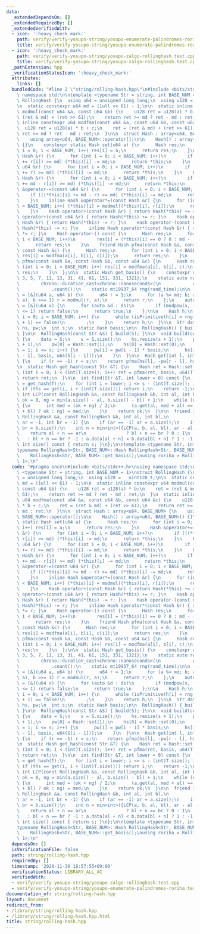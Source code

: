 ```yaml
---
data:
  _extendedDependsOn: []
  _extendedRequiredBy: []
  _extendedVerifiedWith:
  - icon: ':heavy_check_mark:'
    path: verify/verify-yosupo-string/yosupo-enumerate-palindromes-roriha.test.cpp
    title: verify/verify-yosupo-string/yosupo-enumerate-palindromes-roriha.test.cpp
  - icon: ':heavy_check_mark:'
    path: verify/verify-yosupo-string/yosupo-zalgo-rollinghash.test.cpp
    title: verify/verify-yosupo-string/yosupo-zalgo-rollinghash.test.cpp
  _pathExtension: hpp
  _verificationStatusIcon: ':heavy_check_mark:'
  attributes:
    links: []
  bundledCode: "#line 2 \"string/rolling-hash.hpp\"\n#include <bits/stdc++.h>\nusing\
    \ namespace std;\n\ntemplate <typename Str = string, int BASE_NUM = 1>\nstruct\
    \ RollingHash {\n  using u64 = unsigned long long;\n  using u128 = __uint128_t;\n\
    \n  static constexpr u64 md = (1ull << 61) - 1;\n\n  static inline constexpr u64\
    \ modmul(const u64 &a, const u64 &b) {\n    u128 ret = u128(a) * b;\n    ret =\
    \ (ret & md) + (ret >> 61);\n    return ret >= md ? ret - md : ret;\n  }\n  static\
    \ inline constexpr u64 modfma(const u64 &a, const u64 &b, const u64 &c) {\n  \
    \  u128 ret = u128(a) * b + c;\n    ret = (ret & md) + (ret >> 61);\n    return\
    \ ret >= md ? ret - md : ret;\n  }\n\n  struct Hash : array<u64, BASE_NUM> {\n\
    \    using array<u64, BASE_NUM>::operator[];\n\n    Hash() : array<u64, BASE_NUM>()\
    \ {}\n    constexpr static Hash set(u64 a) {\n      Hash res;\n      for (int\
    \ i = 0; i < BASE_NUM; i++) res[i] = a;\n      return res;\n    }\n    Hash &operator+=(const\
    \ Hash &r) {\n      for (int i = 0; i < BASE_NUM; i++)\n        if (((*this)[i]\
    \ += r[i]) >= md) (*this)[i] -= md;\n      return *this;\n    }\n    Hash &operator+=(const\
    \ u64 &r) {\n      for (int i = 0; i < BASE_NUM; i++)\n        if (((*this)[i]\
    \ += r) >= md) (*this)[i] -= md;\n      return *this;\n    }\n    Hash &operator-=(const\
    \ Hash &r) {\n      for (int i = 0; i < BASE_NUM; i++)\n        if (((*this)[i]\
    \ += md - r[i]) >= md) (*this)[i] -= md;\n      return *this;\n    }\n    Hash\
    \ &operator-=(const u64 &r) {\n      for (int i = 0; i < BASE_NUM; i++)\n    \
    \    if (((*this)[i] += md - r) >= md) (*this)[i] -= md;\n      return *this;\n\
    \    }\n    inline Hash &operator*=(const Hash &r) {\n      for (int i = 0; i\
    \ < BASE_NUM; i++) (*this)[i] = modmul((*this)[i], r[i]);\n      return *this;\n\
    \    }\n    Hash operator+(const Hash &r) { return Hash(*this) += r; }\n    Hash\
    \ operator+(const u64 &r) { return Hash(*this) += r; }\n    Hash operator-(const\
    \ Hash &r) { return Hash(*this) -= r; }\n    Hash operator-(const u64 &r) { return\
    \ Hash(*this) -= r; }\n    inline Hash operator*(const Hash &r) { return Hash(*this)\
    \ *= r; }\n    Hash operator-() const {\n      Hash res;\n      for (int i = 0;\
    \ i < BASE_NUM; i++)\n        res[i] = (*this)[i] == 0 ? 0 : md - (*this)[i];\n\
    \      return res;\n    }\n    friend Hash pfma(const Hash &a, const Hash &b,\
    \ const Hash &c) {\n      Hash res;\n      for (int i = 0; i < BASE_NUM; i++)\
    \ res[i] = modfma(a[i], b[i], c[i]);\n      return res;\n    }\n    friend Hash\
    \ pfma(const Hash &a, const Hash &b, const u64 &c) {\n      Hash res;\n      for\
    \ (int i = 0; i < BASE_NUM; i++) res[i] = modfma(a[i], b[i], c);\n      return\
    \ res;\n    }\n  };\n\n  static Hash get_basis() {\n    constexpr u64 ds[] = {2,\
    \ 3, 5, 7, 11, 13, 31, 41, 61, 151, 331, 1321};\n    static auto rand_time =\n\
    \        chrono::duration_cast<chrono::nanoseconds>(\n            chrono::high_resolution_clock::now().time_since_epoch())\n\
    \            .count();\n    static mt19937_64 rng(rand_time);\n\n    auto modpow\
    \ = [&](u64 a, u64 b) {\n      u64 r = 1;\n      for (a %= md; b; a = modmul(a,\
    \ a), b >>= 1) r = modmul(r, a);\n      return r;\n    };\n    auto isPrimitive\
    \ = [&](u64 x) {\n      for (auto &d : ds)\n        if (modpow(x, (md - 1) / d)\
    \ <= 1) return false;\n      return true;\n    };\n\n    Hash h;\n    for (int\
    \ i = 0; i < BASE_NUM; i++) {\n      while (isPrimitive(h[i] = rng() % (md - 1)\
    \ + 1) == false)\n        ;\n    }\n    return h;\n  }\n\n  Str data;\n  vector<Hash>\
    \ hs, pw;\n  int s;\n  static Hash basis;\n\n  RollingHash() { build(string());\
    \ }\n\n  RollingHash(const Str &S) { build(S); }\n\n  void build(const Str &S)\
    \ {\n    data = S;\n    s = S.size();\n    hs.resize(s + 1);\n    pw.resize(s\
    \ + 1);\n    pw[0] = Hash::set(1);\n    hs[0] = Hash::set(0);\n    for (int i\
    \ = 1; i <= s; i++) {\n      pw[i] = pw[i - 1] * basis;\n      hs[i] = pfma(hs[i\
    \ - 1], basis, u64(S[i - 1]));\n    }\n  }\n\n  Hash get(int l, int r = -1) const\
    \ {\n    if (r == -1) r = s;\n    return pfma(hs[l], -pw[r - l], hs[r]);\n  }\n\
    \n  static Hash get_hash(const Str &T) {\n    Hash ret = Hash::set(0);\n    for\
    \ (int i = 0; i < (int)T.size(); i++) ret = pfma(ret, basis, u64(T[i]));\n   \
    \ return ret;\n  }\n\n  int find(Str &T, int lower = 0) const {\n    auto ths\
    \ = get_hash(T);\n    for (int i = lower; i <= s - (int)T.size(); i++)\n     \
    \ if (ths == get(i, i + (int)T.size())) return i;\n    return -1;\n  }\n\n  friend\
    \ int LCP(const RollingHash &a, const RollingHash &b, int al, int bl) {\n    int\
    \ ok = 0, ng = min(a.size() - al, b.size() - bl) + 1;\n    while (ok + 1 < ng)\
    \ {\n      int med = (ok + ng) / 2;\n      (a.get(al, med + al) == b.get(bl, med\
    \ + bl) ? ok : ng) = med;\n    }\n    return ok;\n  }\n\n  friend int strcmp(const\
    \ RollingHash &a, const RollingHash &b, int al, int bl,\n                    int\
    \ ar = -1, int br = -1) {\n    if (ar == -1) ar = a.size();\n    if (br == -1)\
    \ br = b.size();\n    int n = min<int>({LCP(a, b, al, bl), ar - al, br - bl});\n\
    \    return al + n == ar\n               ? bl + n == br ? 0 : 1\n            \
    \   : bl + n == br ? -1 : a.data[al + n] < b.data[bl + n] ? 1 : -1;\n  }\n\n \
    \ int size() const { return s; }\n};\n\ntemplate <typename Str, int BASE_NUM>\n\
    typename RollingHash<Str, BASE_NUM>::Hash RollingHash<Str, BASE_NUM>::basis =\n\
    \    RollingHash<Str, BASE_NUM>::get_basis();\nusing roriha = RollingHash<string,\
    \ 1>;\n"
  code: "#pragma once\n#include <bits/stdc++.h>\nusing namespace std;\n\ntemplate\
    \ <typename Str = string, int BASE_NUM = 1>\nstruct RollingHash {\n  using u64\
    \ = unsigned long long;\n  using u128 = __uint128_t;\n\n  static constexpr u64\
    \ md = (1ull << 61) - 1;\n\n  static inline constexpr u64 modmul(const u64 &a,\
    \ const u64 &b) {\n    u128 ret = u128(a) * b;\n    ret = (ret & md) + (ret >>\
    \ 61);\n    return ret >= md ? ret - md : ret;\n  }\n  static inline constexpr\
    \ u64 modfma(const u64 &a, const u64 &b, const u64 &c) {\n    u128 ret = u128(a)\
    \ * b + c;\n    ret = (ret & md) + (ret >> 61);\n    return ret >= md ? ret -\
    \ md : ret;\n  }\n\n  struct Hash : array<u64, BASE_NUM> {\n    using array<u64,\
    \ BASE_NUM>::operator[];\n\n    Hash() : array<u64, BASE_NUM>() {}\n    constexpr\
    \ static Hash set(u64 a) {\n      Hash res;\n      for (int i = 0; i < BASE_NUM;\
    \ i++) res[i] = a;\n      return res;\n    }\n    Hash &operator+=(const Hash\
    \ &r) {\n      for (int i = 0; i < BASE_NUM; i++)\n        if (((*this)[i] +=\
    \ r[i]) >= md) (*this)[i] -= md;\n      return *this;\n    }\n    Hash &operator+=(const\
    \ u64 &r) {\n      for (int i = 0; i < BASE_NUM; i++)\n        if (((*this)[i]\
    \ += r) >= md) (*this)[i] -= md;\n      return *this;\n    }\n    Hash &operator-=(const\
    \ Hash &r) {\n      for (int i = 0; i < BASE_NUM; i++)\n        if (((*this)[i]\
    \ += md - r[i]) >= md) (*this)[i] -= md;\n      return *this;\n    }\n    Hash\
    \ &operator-=(const u64 &r) {\n      for (int i = 0; i < BASE_NUM; i++)\n    \
    \    if (((*this)[i] += md - r) >= md) (*this)[i] -= md;\n      return *this;\n\
    \    }\n    inline Hash &operator*=(const Hash &r) {\n      for (int i = 0; i\
    \ < BASE_NUM; i++) (*this)[i] = modmul((*this)[i], r[i]);\n      return *this;\n\
    \    }\n    Hash operator+(const Hash &r) { return Hash(*this) += r; }\n    Hash\
    \ operator+(const u64 &r) { return Hash(*this) += r; }\n    Hash operator-(const\
    \ Hash &r) { return Hash(*this) -= r; }\n    Hash operator-(const u64 &r) { return\
    \ Hash(*this) -= r; }\n    inline Hash operator*(const Hash &r) { return Hash(*this)\
    \ *= r; }\n    Hash operator-() const {\n      Hash res;\n      for (int i = 0;\
    \ i < BASE_NUM; i++)\n        res[i] = (*this)[i] == 0 ? 0 : md - (*this)[i];\n\
    \      return res;\n    }\n    friend Hash pfma(const Hash &a, const Hash &b,\
    \ const Hash &c) {\n      Hash res;\n      for (int i = 0; i < BASE_NUM; i++)\
    \ res[i] = modfma(a[i], b[i], c[i]);\n      return res;\n    }\n    friend Hash\
    \ pfma(const Hash &a, const Hash &b, const u64 &c) {\n      Hash res;\n      for\
    \ (int i = 0; i < BASE_NUM; i++) res[i] = modfma(a[i], b[i], c);\n      return\
    \ res;\n    }\n  };\n\n  static Hash get_basis() {\n    constexpr u64 ds[] = {2,\
    \ 3, 5, 7, 11, 13, 31, 41, 61, 151, 331, 1321};\n    static auto rand_time =\n\
    \        chrono::duration_cast<chrono::nanoseconds>(\n            chrono::high_resolution_clock::now().time_since_epoch())\n\
    \            .count();\n    static mt19937_64 rng(rand_time);\n\n    auto modpow\
    \ = [&](u64 a, u64 b) {\n      u64 r = 1;\n      for (a %= md; b; a = modmul(a,\
    \ a), b >>= 1) r = modmul(r, a);\n      return r;\n    };\n    auto isPrimitive\
    \ = [&](u64 x) {\n      for (auto &d : ds)\n        if (modpow(x, (md - 1) / d)\
    \ <= 1) return false;\n      return true;\n    };\n\n    Hash h;\n    for (int\
    \ i = 0; i < BASE_NUM; i++) {\n      while (isPrimitive(h[i] = rng() % (md - 1)\
    \ + 1) == false)\n        ;\n    }\n    return h;\n  }\n\n  Str data;\n  vector<Hash>\
    \ hs, pw;\n  int s;\n  static Hash basis;\n\n  RollingHash() { build(string());\
    \ }\n\n  RollingHash(const Str &S) { build(S); }\n\n  void build(const Str &S)\
    \ {\n    data = S;\n    s = S.size();\n    hs.resize(s + 1);\n    pw.resize(s\
    \ + 1);\n    pw[0] = Hash::set(1);\n    hs[0] = Hash::set(0);\n    for (int i\
    \ = 1; i <= s; i++) {\n      pw[i] = pw[i - 1] * basis;\n      hs[i] = pfma(hs[i\
    \ - 1], basis, u64(S[i - 1]));\n    }\n  }\n\n  Hash get(int l, int r = -1) const\
    \ {\n    if (r == -1) r = s;\n    return pfma(hs[l], -pw[r - l], hs[r]);\n  }\n\
    \n  static Hash get_hash(const Str &T) {\n    Hash ret = Hash::set(0);\n    for\
    \ (int i = 0; i < (int)T.size(); i++) ret = pfma(ret, basis, u64(T[i]));\n   \
    \ return ret;\n  }\n\n  int find(Str &T, int lower = 0) const {\n    auto ths\
    \ = get_hash(T);\n    for (int i = lower; i <= s - (int)T.size(); i++)\n     \
    \ if (ths == get(i, i + (int)T.size())) return i;\n    return -1;\n  }\n\n  friend\
    \ int LCP(const RollingHash &a, const RollingHash &b, int al, int bl) {\n    int\
    \ ok = 0, ng = min(a.size() - al, b.size() - bl) + 1;\n    while (ok + 1 < ng)\
    \ {\n      int med = (ok + ng) / 2;\n      (a.get(al, med + al) == b.get(bl, med\
    \ + bl) ? ok : ng) = med;\n    }\n    return ok;\n  }\n\n  friend int strcmp(const\
    \ RollingHash &a, const RollingHash &b, int al, int bl,\n                    int\
    \ ar = -1, int br = -1) {\n    if (ar == -1) ar = a.size();\n    if (br == -1)\
    \ br = b.size();\n    int n = min<int>({LCP(a, b, al, bl), ar - al, br - bl});\n\
    \    return al + n == ar\n               ? bl + n == br ? 0 : 1\n            \
    \   : bl + n == br ? -1 : a.data[al + n] < b.data[bl + n] ? 1 : -1;\n  }\n\n \
    \ int size() const { return s; }\n};\n\ntemplate <typename Str, int BASE_NUM>\n\
    typename RollingHash<Str, BASE_NUM>::Hash RollingHash<Str, BASE_NUM>::basis =\n\
    \    RollingHash<Str, BASE_NUM>::get_basis();\nusing roriha = RollingHash<string,\
    \ 1>;\n"
  dependsOn: []
  isVerificationFile: false
  path: string/rolling-hash.hpp
  requiredBy: []
  timestamp: '2020-11-30 18:57:55+09:00'
  verificationStatus: LIBRARY_ALL_AC
  verifiedWith:
  - verify/verify-yosupo-string/yosupo-zalgo-rollinghash.test.cpp
  - verify/verify-yosupo-string/yosupo-enumerate-palindromes-roriha.test.cpp
documentation_of: string/rolling-hash.hpp
layout: document
redirect_from:
- /library/string/rolling-hash.hpp
- /library/string/rolling-hash.hpp.html
title: string/rolling-hash.hpp
---
```

